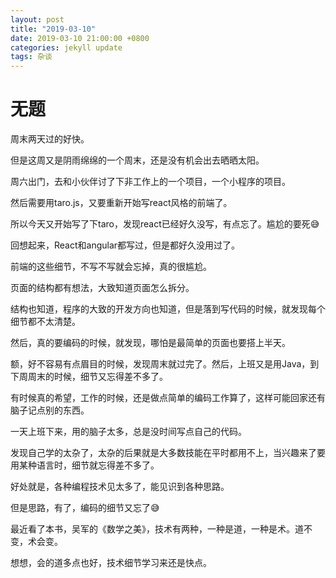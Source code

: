 ```yaml
---
layout: post
title: "2019-03-10"
date: 2019-03-10 21:00:00 +0800
categories: jekyll update
tags: 杂谈
---
```

# 无题

周末两天过的好快。

但是这周又是阴雨绵绵的一个周末，还是没有机会出去晒晒太阳。

周六出门，去和小伙伴讨了下非工作上的一个项目，一个小程序的项目。

然后需要用taro.js，又要重新开始写react风格的前端了。

所以今天又开始写了下taro，发现react已经好久没写，有点忘了。尴尬的要死😅

回想起来，React和angular都写过，但是都好久没用过了。

前端的这些细节，不写不写就会忘掉，真的很尴尬。

页面的结构都有想法，大致知道页面怎么拆分。

结构也知道，程序的大致的开发方向也知道，但是落到写代码的时候，就发现每个细节都不太清楚。

然后，真的要编码的时候，就发现，哪怕是最简单的页面也要搭上半天。

额，好不容易有点眉目的时候，发现周末就过完了。然后，上班又是用Java，到下周周末的时候，细节又忘得差不多了。

有时候真的希望，工作的时候，还是做点简单的编码工作算了，这样可能回家还有脑子记点别的东西。

一天上班下来，用的脑子太多，总是没时间写点自己的代码。

发现自己学的太杂了，太杂的后果就是大多数技能在平时都用不上，当兴趣来了要用某种语言时，细节就忘得差不多了。

好处就是，各种编程技术见太多了，能见识到各种思路。

但是思路，有了，编码的细节又忘了😅

最近看了本书，吴军的《数学之美》，技术有两种，一种是道，一种是术。道不变，术会变。

想想，会的道多点也好，技术细节学习来还是快点。